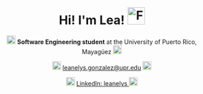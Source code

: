 <h1 align="center"> Hi! I'm Lea! <img alt="Frog gif" src="https://pixels.crd.co/assets/images/gallery41/db09acb5.gif?v=99d3974e" style="height:40px; width:40px" /></h1>

<p align="center"> <img alt="Green hearts gif" src="https://pixels.crd.co/assets/images/gallery11/2e28370f.gif?v=99d3974e" style="height:20px; width:20px" /> <strong>Software Engineering student</strong> at the University of Puerto Rico, Mayagüez <img alt="Green hearts gif" src="https://pixels.crd.co/assets/images/gallery11/2e28370f.gif?v=99d3974e" style="height:20px; width:20px" /> </p>

<p align="center"> <img alt="Letter mail gif" src="https://pixels.crd.co/assets/images/gallery68/cd89185b.gif?v=99d3974e" style="height:20px; width:20px" /> <a href="mailto:leanelys.gonzalez@upr.edu">leanelys.gonzalez@upr.edu</a> <img alt="Letter mail gif" src="https://pixels.crd.co/assets/images/gallery68/cd89185b.gif?v=99d3974e" style="height:20px; width:20px" /> </p>

<p align="center"> <img alt="Green key gif" src="https://pixels.crd.co/assets/images/gallery89/791e660a.gif?v=99d3974e" style="height:20px; width:20px" /> <a href="https://www.linkedin.com/in/leanelys/"> LinkedIn: leanelys  </a> <img alt="Green key gif" src="https://pixels.crd.co/assets/images/gallery89/791e660a.gif?v=99d3974e" style="height:20px; width:20px" /> </p>
